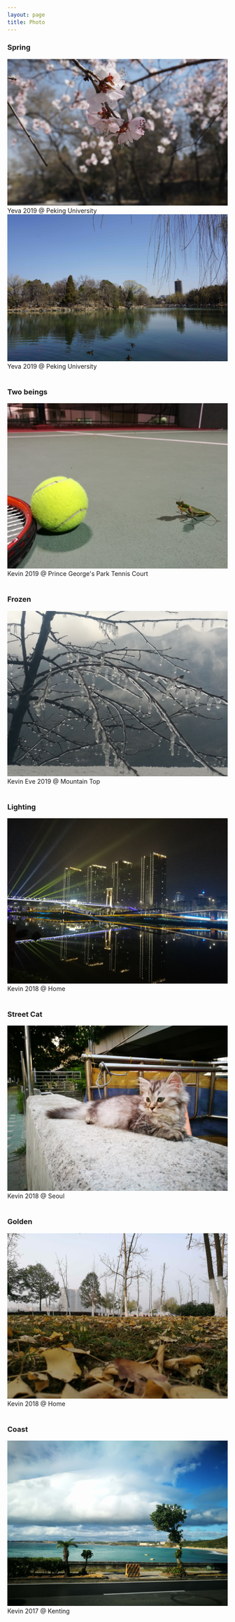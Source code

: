 ```yaml
---
layout: page
title: Photo
---
```

### Spring
![jpg](../assets/img/photo/mar19flw.jpg)
Yeva 2019 @ Peking University
<br/>
![jpg](../assets/img/photo/mar19lake.jpg)
Yeva 2019 @ Peking University
<br/><br/>

### Two beings
![jpg](../assets/img/photo/mar19mantodea.jpg)
Kevin 2019 @ Prince George's Park Tennis Court
<br/><br/>

### Frozen
![jpg](../assets/img/photo/eve19freeze.jpg)
Kevin Eve 2019 @ Mountain Top
<br/><br/>

### Lighting
![jpg](../assets/img/photo/dec18light.jpg)
Kevin 2018 @ Home
<br/><br/>

### Street Cat
![jpg](../assets/img/photo/july18cat.jpg)
Kevin 2018 @ Seoul
<br/><br/>

### Golden
![jpg](../assets/img/photo/jan18golden.jpg)
Kevin 2018 @ Home
<br/><br/>

### Coast
![jpg](../assets/img/photo/dec17coast.jpg)
Kevin 2017 @ Kenting
<br/><br/>